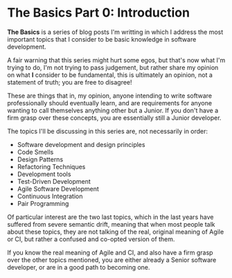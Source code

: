# The Basics Part 0: Introduction

**The Basics** is a series of blog posts I'm writting in which I address the
most important topics that I consider to be basic knowledge in software
development.

A fair warning that this series might hurt some egos, but that's now what I'm
trying to do, I'm not trying to pass judgement, but rather share my opinion on
what **I** consider to be fundamental, this is ultimately an opinion, not a
statement of truth; you are free to disagree!

These are things that in, my opinion, anyone intending to write software
professionally should eventually learn, and are requirements for anyone wanting
to call themselves anything other but a Junior. If you don't have a firm grasp
over these concepts, you are essentially still a Junior developer.

The topics I'll be discussing in this series are, not necessarily in order:
* Software development and design principles
* Code Smells
* Design Patterns
* Refactoring Techniques
* Development tools
* Test-Driven Development
* Agile Software Development
* Continuous Integration
* Pair Programming

Of particular interest are the two last topics, which in the last years have
suffered from severe semantic drift, meaning that when most people talk about
these topics, they are not talking of the real, original meaning of Agile or CI,
but rather a confused and co-opted version of them.

If you know the real meaning of Agile and CI, and also have a firm grasp over
the other topics mentioned, you are either already a Senior software developer,
or are in a good path to becoming one.
